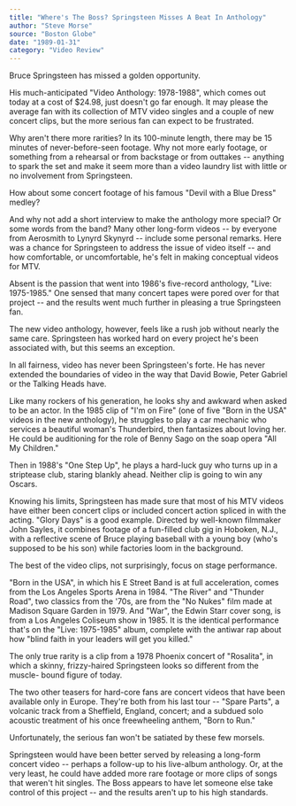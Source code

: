 ```yaml
---
title: "Where's The Boss? Springsteen Misses A Beat In Anthology"
author: "Steve Morse"
source: "Boston Globe"
date: "1989-01-31"
category: "Video Review"
---
```


Bruce Springsteen has missed a golden opportunity.

His much-anticipated "Video Anthology: 1978-1988", which comes out today at a cost of $24.98, just doesn't go far enough. It may please the average fan with its collection of MTV video singles and a couple of new concert clips, but the more serious fan can expect to be frustrated.

Why aren't there more rarities? In its 100-minute length, there may be 15 minutes of never-before-seen footage. Why not more early footage, or something from a rehearsal or from backstage or from outtakes -- anything to spark the set and make it seem more than a video laundry list with little or no involvement from Springsteen.

How about some concert footage of his famous "Devil with a Blue Dress" medley?

And why not add a short interview to make the anthology more special? Or some words from the band? Many other long-form videos -- by everyone from Aerosmith to Lynyrd Skynyrd -- include some personal remarks. Here was a chance for Springsteen to address the issue of video itself -- and how comfortable, or uncomfortable, he's felt in making conceptual videos for MTV.

Absent is the passion that went into 1986's five-record anthology, "Live: 1975-1985." One sensed that many concert tapes were pored over for that project -- and the results went much further in pleasing a true Springsteen fan.

The new video anthology, however, feels like a rush job without nearly the same care. Springsteen has worked hard on every project he's been associated with, but this seems an exception.

In all fairness, video has never been Springsteen's forte. He has never extended the boundaries of video in the way that David Bowie, Peter Gabriel or the Talking Heads have.

Like many rockers of his generation, he looks shy and awkward when asked to be an actor. In the 1985 clip of "I'm on Fire" (one of five "Born in the USA" videos in the new anthology), he struggles to play a car mechanic who services a beautiful woman's Thunderbird, then fantasizes about loving her. He could be auditioning for the role of Benny Sago on the soap opera "All My Children."

Then in 1988's "One Step Up", he plays a hard-luck guy who turns up in a striptease club, staring blankly ahead. Neither clip is going to win any Oscars.

Knowing his limits, Springsteen has made sure that most of his MTV videos have either been concert clips or included concert action spliced in with the acting. "Glory Days" is a good example. Directed by well-known filmmaker John Sayles, it combines footage of a fun-filled club gig in Hoboken, N.J., with a reflective scene of Bruce playing baseball with a young boy (who's supposed to be his son) while factories loom in the background.

The best of the video clips, not surprisingly, focus on stage performance.

"Born in the USA", in which his E Street Band is at full acceleration, comes from the Los Angeles Sports Arena in 1984. "The River" and "Thunder Road", two classics from the '70s, are from the "No Nukes" film made at Madison Square Garden in 1979. And "War", the Edwin Starr cover song, is from a Los Angeles Coliseum show in 1985. It is the identical performance that's on the "Live: 1975-1985" album, complete with the antiwar rap about how "blind faith in your leaders will get you killed."

The only true rarity is a clip from a 1978 Phoenix concert of "Rosalita", in which a skinny, frizzy-haired Springsteen looks so different from the muscle- bound figure of today.

The two other teasers for hard-core fans are concert videos that have been available only in Europe. They're both from his last tour -- "Spare Parts", a volcanic track from a Sheffield, England, concert; and a subdued solo acoustic treatment of his once freewheeling anthem, "Born to Run."

Unfortunately, the serious fan won't be satiated by these few morsels.

Springsteen would have been better served by releasing a long-form concert video -- perhaps a follow-up to his live-album anthology. Or, at the very least, he could have added more rare footage or more clips of songs that weren't hit singles. The Boss appears to have let someone else take control of this project -- and the results aren't up to his high standards.
